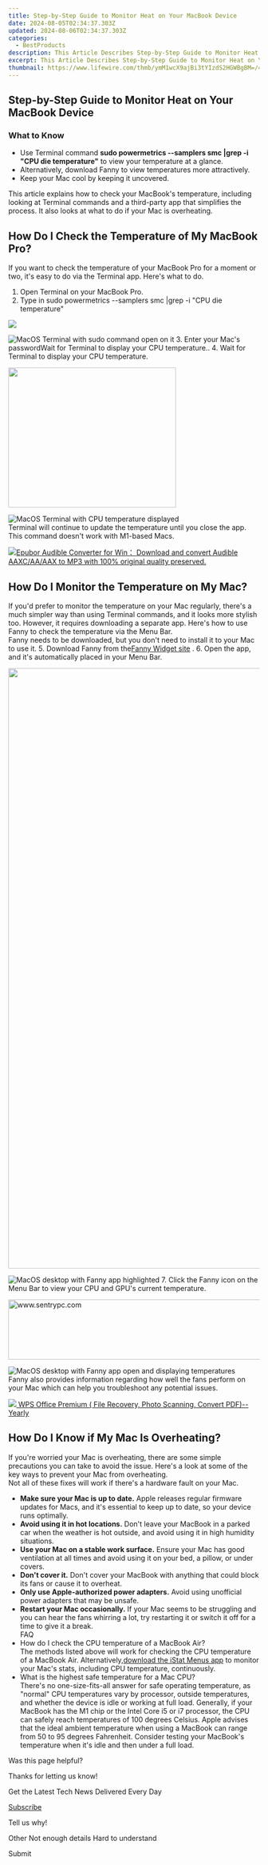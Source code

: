 ```yaml
---
title: Step-by-Step Guide to Monitor Heat on Your MacBook Device
date: 2024-08-05T02:34:37.303Z
updated: 2024-08-06T02:34:37.303Z
categories:
  - BestProducts
description: This Article Describes Step-by-Step Guide to Monitor Heat on Your MacBook Device
excerpt: This Article Describes Step-by-Step Guide to Monitor Heat on Your MacBook Device
thumbnail: https://www.lifewire.com/thmb/ymM1wcX9ajBi3tYIzdS2HGWBgBM=/400x300/filters:no_upscale():max_bytes(150000):strip_icc():format(webp)/how-to-check-macbook-temperature-5184146-be93f3e7c2e141aba3d43a3a5a6a3e6a.jpg
---
```


## Step-by-Step Guide to Monitor Heat on Your MacBook Device
### What to Know

* Use Terminal command **sudo powermetrics --samplers smc |grep -i "CPU die temperature"** to view your temperature at a glance.
* Alternatively, download Fanny to view temperatures more attractively.
* Keep your Mac cool by keeping it uncovered.

 This article explains how to check your MacBook's temperature, including looking at Terminal commands and a third-party app that simplifies the process. It also looks at what to do if your Mac is overheating.

## How Do I Check the Temperature of My MacBook Pro?

 If you want to check the temperature of your MacBook Pro for a moment or two, it's easy to do via the Terminal app. Here's what to do.

1. Open Terminal on your MacBook Pro.
2. Type in sudo powermetrics --samplers smc |grep -i "CPU die temperature"  
<!-- affiliate ads begin -->
<a href="https://store.massmailsoftware.com/order/checkout.php?PRODS=1300375&QTY=1&AFFILIATE=108875&CART=1"><img src="https://secure.avangate.com/images/merchant/dc87c13749315c7217cdc4ac692e704c/banera_for_partners-15_%281%29.jpg" border="0"></a>
<!-- affiliate ads end -->
![MacOS Terminal with sudo command open on it](https://www.lifewire.com/thmb/jF7hlc1T0UiENKP8XwavK0wAA9I=/1500x0/filters:no_upscale():max_bytes(150000):strip_icc():format(webp)/how-to-check-macbook-temperature-51841461-9f21df1004d74da5b407014e2649e419.jpg)
3. Enter your Mac's passwordWait for Terminal to display your CPU temperature..
4. Wait for Terminal to display your CPU temperature.  
<!-- affiliate ads begin -->
<a href="https://laganoo.pxf.io/c/5597632/1657397/16446" target="_top" id="1657397"><img src="//a.impactradius-go.com/display-ad/16446-1657397" border="0" alt="" width="336" height="280"/></a><img height="0" width="0" src="https://imp.pxf.io/i/5597632/1657397/16446" style="position:absolute;visibility:hidden;" border="0" />
<!-- affiliate ads end -->
![MacOS Terminal with CPU temperature displayed](https://www.lifewire.com/thmb/i8TSYr_8KPF_5FPJfkO8Zac1ACg=/1500x0/filters:no_upscale():max_bytes(150000):strip_icc():format(webp)/how-to-check-macbook-temperature-51841462-c1a91325952341359ec6f50fbb9d3af6.jpg)  
 Terminal will continue to update the temperature until you close the app. This command doesn't work with M1-based Macs.  

<!-- affiliate ads begin -->
<a href="https://secure.2checkout.com/order/checkout.php?PRODS=4708689&QTY=1&AFFILIATE=108875&CART=1"><img src="https://www.epubor.com/images/uppic/audible-converter-interface.png" border="0">Epubor Audible Converter for Win： Download and convert Audible AAXC/AA/AAX to MP3 with 100% original quality preserved.</a>
<!-- affiliate ads end -->
## How Do I Monitor the Temperature on My Mac?  

 If you'd prefer to monitor the temperature on your Mac regularly, there's a much simpler way than using Terminal commands, and it looks more stylish too. However, it requires downloading a separate app. Here's how to use Fanny to check the temperature via the Menu Bar.  
 Fanny needs to be downloaded, but you don't need to install it to your Mac to use it.
5. Download Fanny from the[Fanny Widget site](https://www.fannywidget.com/) .
6. Open the app, and it's automatically placed in your Menu Bar.  
<!-- affiliate ads begin -->
<a href="https://engwe.pxf.io/c/5597632/2093504/25579" target="_top" id="2093504"><img src="//a.impactradius-go.com/display-ad/25579-2093504" border="0" alt="" width="1200" height="1200"/></a><img height="0" width="0" src="https://imp.pxf.io/i/5597632/2093504/25579" style="position:absolute;visibility:hidden;" border="0" />
<!-- affiliate ads end -->
![MacOS desktop with Fanny app highlighted](https://www.lifewire.com/thmb/apwFPfJdIWzrRJKEjomXGrhJgTs=/1500x0/filters:no_upscale():max_bytes(150000):strip_icc():format(webp)/how-to-check-macbook-temperature-51841463-c96a8e1ffed6443fa7f7349a5a649c75.jpg)
7. Click the Fanny icon on the Menu Bar to view your CPU and GPU's current temperature.  
<!-- affiliate ads begin -->
<a href="https://sentrypc.7eer.net/c/5597632/398457/3022" target="_top" id="398457"><img src="//a.impactradius-go.com/display-ad/3022-398457" border="0" alt="www.sentrypc.com" width="980" height="120"/></a><img height="0" width="0" src="https://sentrypc.7eer.net/i/5597632/398457/3022" style="position:absolute;visibility:hidden;" border="0" />
<!-- affiliate ads end -->
![MacOS desktop with Fanny app open and displaying temperatures](https://www.lifewire.com/thmb/RcFweE0ZUPFhjtQFjbGDzy7P_fg=/1500x0/filters:no_upscale():max_bytes(150000):strip_icc():format(webp)/how-to-check-macbook-temperature-51841464-3aa2d26ccbe9448fa74f087e753e4dd0.jpg)  
 Fanny also provides information regarding how well the fans perform on your Mac which can help you troubleshoot any potential issues.  

<!-- affiliate ads begin -->
<a href="https://secure.2checkout.com/order/checkout.php?PRODS=38729081&QTY=1&AFFILIATE=108875&CART=1"><img src="https://website-prod.cache.wpscdn.com/img/wps-writer-free-word-processor-1x.3d9c80d.png" border="0">
WPS Office Premium ( File Recovery, Photo Scanning, Convert PDF)--Yearly</a>
<!-- affiliate ads end -->
## How Do I Know if My Mac Is Overheating?  

 If you're worried your Mac is overheating, there are some simple precautions you can take to avoid the issue. Here's a look at some of the key ways to prevent your Mac from overheating.  
 Not all of these fixes will work if there's a hardware fault on your Mac.  

* **Make sure your Mac is up to date.** Apple releases regular firmware updates for Macs, and it's essential to keep up to date, so your device runs optimally.  
* **Avoid using it in hot locations.** Don't leave your MacBook in a parked car when the weather is hot outside, and avoid using it in high humidity situations.  
* **Use your Mac on a stable work surface.** Ensure your Mac has good ventilation at all times and avoid using it on your bed, a pillow, or under covers.  
* **Don't cover it.** Don't cover your MacBook with anything that could block its fans or cause it to overheat.  
* **Only use Apple-authorized power adapters.** Avoid using unofficial power adapters that may be unsafe.  
* **Restart your Mac occasionally.** If your Mac seems to be struggling and you can hear the fans whirring a lot, try restarting it or switch it off for a time to give it a break.  
 FAQ  
* How do I check the CPU temperature of a MacBook Air?  
    The methods listed above will work for checking the CPU temperature of a MacBook Air. Alternatively,[download the iStat Menus app](https://apps.apple.com/app/istat-menus/id1319778037?mt=12) to monitor your Mac's stats, including CPU temperature, continuously.  
* What is the highest safe temperature for a Mac CPU?  
    There's no one-size-fits-all answer for safe operating temperature, as "normal" CPU temperatures vary by processor, outside temperatures, and whether the device is idle or working at full load. Generally, if your MacBook has the M1 chip or the Intel Core i5 or i7 processor, the CPU can safely reach temperatures of 100 degrees Celsius. Apple advises that the ideal ambient temperature when using a MacBook can range from 50 to 95 degrees Fahrenheit. Consider testing your MacBook's temperature when it's idle and then under a full load.

Was this page helpful?

Thanks for letting us know!

 Get the Latest Tech News Delivered Every Day

[Subscribe](https://www.lifewire.com/#)

Tell us why!

 Other  Not enough details  Hard to understand

 Submit

<ins class="adsbygoogle"
     style="display:block"
     data-ad-format="autorelaxed"
     data-ad-client="ca-pub-7571918770474297"
     data-ad-slot="1223367746"></ins>



<ins class="adsbygoogle"
     style="display:block"
     data-ad-client="ca-pub-7571918770474297"
     data-ad-slot="8358498916"
     data-ad-format="auto"
     data-full-width-responsive="true"></ins>
